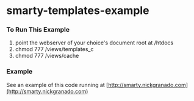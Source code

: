 smarty-templates-example
========================

### To Run This Example ###

1. point the webserver of your choice's document root at /htdocs
1. chmod 777 /views/templates_c
1. chmod 777 /views/cache

### Example ###

See an example of this code running at [http://smarty.nickgranado.com](http://smarty.nickgranado.com)